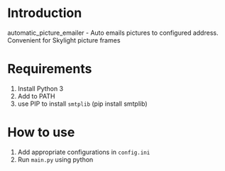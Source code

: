 # Introduction
automatic_picture_emailer - Auto emails pictures to configured address. Convenient for Skylight picture frames

# Requirements
1. Install Python 3
2. Add to PATH
3. use PIP to install ```smtplib``` (pip install smtplib)


# How to use
1. Add appropriate configurations in ```config.ini```
2. Run ```main.py``` using python
